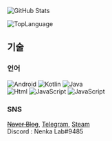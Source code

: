 ![GitHub Stats](https://github-readme-stats.vercel.app/api?username=NenkaLab&show_icons=true&title_color=a750ba&icon_color=bf1111&text_color=434343&bg_color=00000000&hide_border=1&cache_seconds=1800&include_all_commits=1&count_private=1)

![TopLanguage](https://github-readme-stats.vercel.app/api/top-langs/?username=NenkaLab&show_icons=true&title_color=a750ba&icon_color=bf1111&text_color=434343&bg_color=00000000&hide_border=1&cache_seconds=1800&layout=compact)

## 기술

### 언어

![Android](https://img.shields.io/badge/-Android-00c717?style=for-the-badge&logo=android&logoColor=fff)
![Kotlin](https://img.shields.io/badge/-Kotlin-f2850b?style=for-the-badge&logo=kotlin&logoColor=fff)
![Java](https://img.shields.io/badge/-Java-007396?style=for-the-badge&logo=java&logoColor=fff)  <br>
![Html](https://img.shields.io/badge/-html-ff5522?style=for-the-badge&logo=html5&logoColor=fff)
![JavaScript](https://img.shields.io/badge/-javascript-c2ad07?style=for-the-badge&logo=javascript&logoColor=fff)
![JavaScript](https://img.shields.io/badge/-css-0095d5?style=for-the-badge&logo=css3&logoColor=fff)

### SNS
~~[Naver Blog](#)~~, [Telegram](https://t.me/nenka_lab), [Steam](https://steamcommunity.com/id/nenka_lab) <br>
Discord : Nenka Lab#9485
